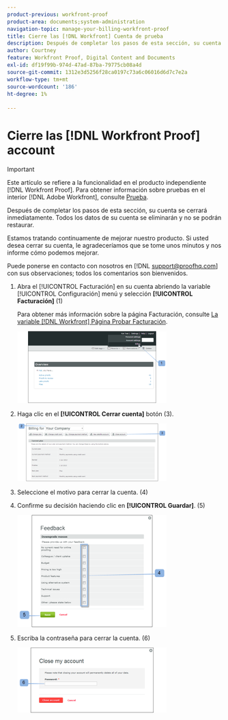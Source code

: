 ```yaml
---
product-previous: workfront-proof
product-area: documents;system-administration
navigation-topic: manage-your-billing-workfront-proof
title: Cierre las [!DNL Workfront] Cuenta de prueba
description: Después de completar los pasos de esta sección, su cuenta se cerrará inmediatamente. Todos los datos de su cuenta se eliminarán y no se podrán restaurar.
author: Courtney
feature: Workfront Proof, Digital Content and Documents
exl-id: df19f99b-974d-47ad-87ba-79775cb08a4d
source-git-commit: 1312e3d5256f28ca0197c73a6c06016d6d7c7e2a
workflow-type: tm+mt
source-wordcount: '186'
ht-degree: 1%

---
```


# Cierre las [!DNL Workfront Proof] account

>[!IMPORTANT]
>
>Este artículo se refiere a la funcionalidad en el producto independiente [!DNL Workfront Proof]. Para obtener información sobre pruebas en el interior [!DNL Adobe Workfront], consulte [Prueba](../../../review-and-approve-work/proofing/proofing.md).

Después de completar los pasos de esta sección, su cuenta se cerrará inmediatamente. Todos los datos de su cuenta se eliminarán y no se podrán restaurar.

Estamos tratando continuamente de mejorar nuestro producto. Si usted desea cerrar su cuenta, le agradeceríamos que se tome unos minutos y nos informe cómo podemos mejorar.

Puede ponerse en contacto con nosotros en [!DNL support@proofhq.com] con sus observaciones; todos los comentarios son bienvenidos.

1. Abra el [!UICONTROL Facturación] en su cuenta abriendo la variable [!UICONTROL Configuración] menú y selección **[!UICONTROL Facturación]** (1)

   Para obtener más información sobre la página Facturación, consulte [La variable [!DNL Workfront] Página Probar Facturación](../../../workfront-proof/wp-billingsettings/manage-your-billing/wp-billing-page.md).

   ![](assets/upgradesdowngrades-billing-settings-350x168.png)

1. Haga clic en el **[!UICONTROL Cerrar cuenta]** botón (3).

   ![Facturación_-_cerrar_su_cuenta.png](assets/billing---close-your-account-350x135.png)

1. Seleccione el motivo para cerrar la cuenta. (4)
1. Confirme su decisión haciendo clic en **[!UICONTROL Guardar]**. (5)

   ![Close_Account_-_pop-up.png](assets/close-account---pop-up-350x262.png)

1. Escriba la contraseña para cerrar la cuenta. (6)

   ![Close_Account_-_password_pop-up.png](assets/close-account---password-pop-up-350x152.png)
